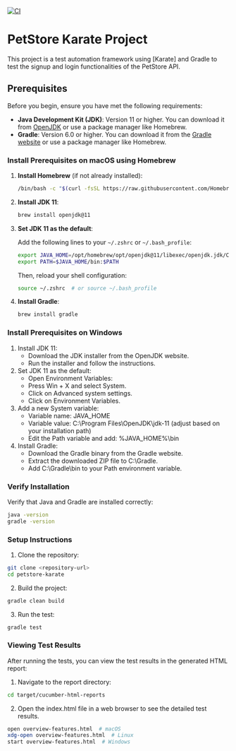 [![CI](https://github.com/andresgranizo/petstore-karate/actions/workflows/ci.yml/badge.svg)](https://github.com/andresgranizo/petstore-karate/actions/workflows/ci.yml)

# PetStore Karate Project

This project is a test automation framework using [Karate] and Gradle to test the signup and login functionalities of the PetStore API.

## Prerequisites

Before you begin, ensure you have met the following requirements:
- **Java Development Kit (JDK)**: Version 11 or higher. You can download it from [OpenJDK](https://openjdk.java.net/) or use a package manager like Homebrew.
- **Gradle**: Version 6.0 or higher. You can download it from the [Gradle website](https://gradle.org/install/) or use a package manager like Homebrew.

### Install Prerequisites on macOS using Homebrew

1. **Install Homebrew** (if not already installed):

    ```bash
    /bin/bash -c "$(curl -fsSL https://raw.githubusercontent.com/Homebrew/install/HEAD/install.sh)"
    ```

2. **Install JDK 11**:

    ```bash
    brew install openjdk@11
    ```

3. **Set JDK 11 as the default**:

    Add the following lines to your `~/.zshrc` or `~/.bash_profile`:

    ```bash
    export JAVA_HOME=/opt/homebrew/opt/openjdk@11/libexec/openjdk.jdk/Contents/Home
    export PATH=$JAVA_HOME/bin:$PATH
    ```

    Then, reload your shell configuration:

    ```bash
    source ~/.zshrc  # or source ~/.bash_profile
    ```

4. **Install Gradle**:

    ```bash
    brew install gradle
    ```

### Install Prerequisites on Windows
1. Install JDK 11:
    * Download the JDK installer from the OpenJDK website.
    * Run the installer and follow the instructions.
2. Set JDK 11 as the default:
    * Open Environment Variables:
    * Press Win + X and select System.
    * Click on Advanced system settings.
    * Click on Environment Variables.
3. Add a new System variable:
    * Variable name: JAVA_HOME
    * Variable value: C:\Program Files\OpenJDK\jdk-11 (adjust based on your installation path)
    * Edit the Path variable and add: %JAVA_HOME%\bin
4. Install Gradle:
    * Download the Gradle binary from the Gradle website.
    * Extract the downloaded ZIP file to C:\Gradle.
    * Add C:\Gradle\bin to your Path environment variable.

### Verify Installation

Verify that Java and Gradle are installed correctly:

```bash
java -version
gradle -version
 ```

### Setup Instructions

1. Clone the repository:

```bash
git clone <repository-url>
cd petstore-karate
 ```

2. Build the project:

```bash
gradle clean build
 ```

3. Run the test:

```bash
gradle test
 ```

### Viewing Test Results
After running the tests, you can view the test results in the generated HTML report:

1. Navigate to the report directory:

```bash
cd target/cucumber-html-reports
 ```

2. Open the index.html file in a web browser to see the detailed test results.

```bash
open overview-features.html  # macOS
xdg-open overview-features.html  # Linux
start overview-features.html  # Windows
 ```
